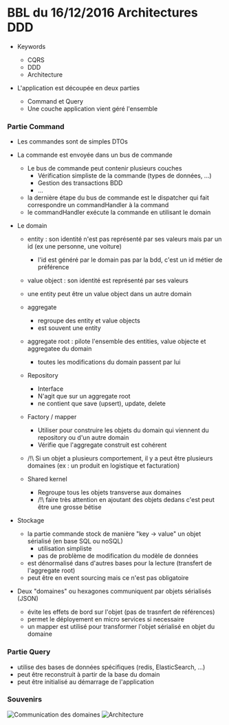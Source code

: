 # BBL du 16/12/2016 Architectures DDD

* Keywords
  * CQRS
  * DDD
  * Architecture

* L'application est découpée en deux parties
  * Command et Query
  * Une couche application vient géré l'ensemble
  
### Partie Command
  * Les commandes sont de simples DTOs
  * La commande est envoyée dans un bus de commande
    * Le bus de commande peut contenir plusieurs couches
      * Vérification simpliste de la commande (types de données, ...)
      * Gestion des transactions BDD
      * ...
    * la dernière étape du bus de commande est le dispatcher qui fait correspondre un commandHandler à la command
    * le commandHandler exécute la commande en utilisant le domain
    
* Le domain
  * entity : son identité n'est pas représenté par ses valeurs mais par un id (ex une personne, une voiture)
    * l'id est généré par le domain pas par la bdd, c'est un id métier de préférence
  * value object : son identité est représenté par ses valeurs
  * une entity peut être un value object dans un autre domain
  * aggregate
    * regroupe des entity et value objects
    * est souvent une entity
  * aggregate root : pilote l'ensemble des entities, value objecte et aggregatee du domain
    * toutes les modifications du domain passent par lui
  * Repository
    * Interface
    * N'agit que sur un aggregate root
    * ne contient que save (upsert), update, delete
  * Factory / mapper
    * Utiliser pour construire les objets du domain qui viennent du repository ou d'un autre domain
    * Vérifie que l'aggregate construit est cohérent
  
  * /!\ Si un objet a plusieurs comportement, il y a peut être plusieurs domaines (ex : un produit en logistique et facturation)
  
  * Shared kernel
    * Regroupe tous les objets transverse aux domaines
    * /!\ faire très attention en ajoutant des objets dedans c'est peut être une grosse bétise
    
 * Stockage
   * la partie commande stock de manière "key -> value" un objet sérialisé (en base SQL ou noSQL)
     * utilisation simpliste
     * pas de problème de modification du modèle de données
   * est dénormalisé dans d'autres bases pour la lecture (transfert de l'aggregate root)
   * peut être en event sourcing mais ce n'est pas obligatoire

* Deux "domaines" ou hexagones communiquent par objets sérialisés (JSON)
  * évite les effets de bord sur l'objet (pas de trasnfert de références)
  * permet le déployement en micro services si necessaire
  * un mapper est utilisé pour transformer l'objet sérialisé en objet du domaine

### Partie Query
* utilise des bases de données spécifiques (redis, ElasticSearch, ...)
* peut être reconstruit à partir de la base du domain
* peut être initialisé au démarrage de l'application

### Souvenirs
![](https://pbs.twimg.com/media/CzzGy6iXUAAlcN5.jpg:large "Communication des domaines")
![](https://pbs.twimg.com/media/CzzHY8cXUAACa8n.jpg:large "Architecture")
